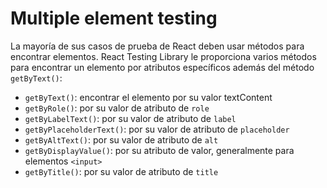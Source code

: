 # Multiple element testing

La mayoría de sus casos de prueba de React deben usar métodos para encontrar elementos. React Testing Library le proporciona varios métodos para encontrar un elemento por atributos específicos además del método `getByText()`:

- `getByText()`: encontrar el elemento por su valor textContent
- `getByRole()`: por su valor de atributo de `role`
- `getByLabelText()`: por su valor de atributo de `label`
- `getByPlaceholderText()`: por su valor de atributo de `placeholder`
- `getByAltText()`: por su valor de atributo de `alt`
- `getByDisplayValue()`: por su atributo de valor, generalmente para elementos `<input>`
- `getByTitle()`: por su valor de atributo de `title`
